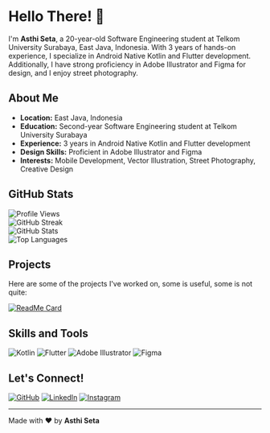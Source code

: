 # Hello There! 👋

I'm **Asthi Seta**, a 20-year-old Software Engineering student at Telkom University Surabaya, East Java, Indonesia. With 3 years of hands-on experience, I specialize in Android Native Kotlin and Flutter development. Additionally, I have strong proficiency in Adobe Illustrator and Figma for design, and I enjoy street photography.

## About Me

- **Location:** East Java, Indonesia
- **Education:** Second-year Software Engineering student at Telkom University Surabaya
- **Experience:** 3 years in Android Native Kotlin and Flutter development
- **Design Skills:** Proficient in Adobe Illustrator and Figma
- **Interests:** Mobile Development, Vector Illustration, Street Photography, Creative Design

## GitHub Stats

![Profile Views](https://komarev.com/ghpvc/?username=AkuraDiary&color=blue)  
![GitHub Streak](https://github-readme-streak-stats.herokuapp.com/?user=AkuraDiary&theme=dark&hide_border=true)  
![GitHub Stats](https://github-readme-stats.vercel.app/api?username=AkuraDiary&show_icons=true&theme=dark)  
![Top Languages](https://github-readme-stats.vercel.app/api/top-langs/?username=AkuraDiary&layout=compact&theme=dark)  

## Projects

Here are some of the projects I've worked on, some is useful, some is not quite:

[![ReadMe Card](https://github-readme-stats.vercel.app/api/pin/?username=AkuraDiary&repo=reforestation)](https://github.com/AkuraDiary/reforestation)


## Skills and Tools

![Kotlin](https://img.shields.io/badge/Kotlin-0095D5?style=for-the-badge&logo=kotlin&logoColor=white)
![Flutter](https://img.shields.io/badge/Flutter-02569B?style=for-the-badge&logo=flutter&logoColor=white)
![Adobe Illustrator](https://img.shields.io/badge/Adobe%20Illustrator-FF9A00?style=for-the-badge&logo=adobe%20illustrator&logoColor=white)
![Figma](https://img.shields.io/badge/Figma-F24E1E?style=for-the-badge&logo=figma&logoColor=white)

## Let's Connect!

[![GitHub](https://img.shields.io/badge/GitHub-100000?style=for-the-badge&logo=github&logoColor=white)](https://github.com/AkuraDiary)
[![LinkedIn](https://img.shields.io/badge/LinkedIn-0077B5?style=for-the-badge&logo=linkedin&logoColor=white)](https://www.linkedin.com/in/asthiseta)
[![Instagram](https://img.shields.io/badge/Instagram-E4405F?style=for-the-badge&logo=instagram&logoColor=white)](https://instagram.com/asthi_21_)

---

Made with ❤️ by **Asthi Seta**
